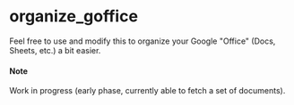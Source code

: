# organize_goffice
Feel free to use and modify this to organize your Google "Office" (Docs, Sheets, etc.) a bit easier.

#### Note
Work in progress (early phase, currently able to fetch a set of documents).

